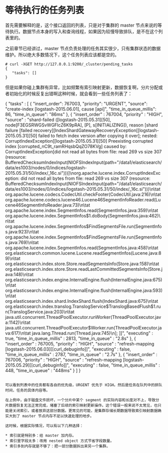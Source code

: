 # 等待执行的任务列表

首先需要解释的是，这个接口返回的列表，只是对于集群的 master 节点来说的等待执行。数据节点本身的写入和查询线程，如果因为较慢导致排队，是不在这个列表里的。

之前章节已经讲过，master 节点负责处理的任务其实很少，只有集群状态的数据维护。所以绝大多数情况下，这个任务列表应该都是空的。

```
# curl -XGET http://127.0.0.1:9200/_cluster/pending_tasks
{
   "tasks": []
}
```

但是如果你碰上集群有异常，比如频繁有索引映射更新，数据恢复啊，分片分配或者初始化的时候反复出错啊这种时候，就会看到一些任务列表了：

{
  "tasks" : [ {
    "insert_order": 767003,
    "priority": "URGENT",
    "source": "create-index [logstash-2015.06.01], cause [api]",
    "time_in_queue_millis": 86,
    "time_in_queue": "86ms"
  }, {
    "insert_order" : 767004,
    "priority" : "HIGH",
    "source" : "shard-failed ([logstash-2015.05.31][50], node[F3EGSRWGSvWGFlcZ6K9pRA], [P], s[INITIALIZING]), reason [shard failure [failed recovery][IndexShardGatewayRecoveryException[[logstash-2015.05.31][50] failed to fetch index version after copying it over]; nested: CorruptIndexException[[logstash-2015.05.31][50] Preexisting corrupted index [corrupted_nC9t_ramRHqsbQqZO78KVg] caused by: CorruptIndexException[did not read all bytes from file: read 269 vs size 307 (resource: BufferedChecksumIndexInput(NIOFSIndexInput(path=\"/data1/elasticsearch/data/es1003/nodes/0/indices/logstash-2015.05.31/50/index/_16c.si\")))]\norg.apache.lucene.index.CorruptIndexException: did not read all bytes from file: read 269 vs size 307 (resource: BufferedChecksumIndexInput(NIOFSIndexInput(path=\"/data1/elasticsearch/data/es1003/nodes/0/indices/logstash-2015.05.31/50/index/_16c.si\")))\n\tat org.apache.lucene.codecs.CodecUtil.checkFooter(CodecUtil.java:216)\n\tat org.apache.lucene.codecs.lucene46.Lucene46SegmentInfoReader.read(Lucene46SegmentInfoReader.java:73)\n\tat org.apache.lucene.index.SegmentInfos.read(SegmentInfos.java:359)\n\tat org.apache.lucene.index.SegmentInfos$1.doBody(SegmentInfos.java:462)\n\tat org.apache.lucene.index.SegmentInfos$FindSegmentsFile.run(SegmentInfos.java:923)\n\tat org.apache.lucene.index.SegmentInfos$FindSegmentsFile.run(SegmentInfos.java:769)\n\tat org.apache.lucene.index.SegmentInfos.read(SegmentInfos.java:458)\n\tat org.elasticsearch.common.lucene.Lucene.readSegmentInfos(Lucene.java:89)\n\tat org.elasticsearch.index.store.Store.readSegmentsInfo(Store.java:158)\n\tat org.elasticsearch.index.store.Store.readLastCommittedSegmentsInfo(Store.java:148)\n\tat org.elasticsearch.index.engine.InternalEngine.flush(InternalEngine.java:675)\n\tat org.elasticsearch.index.engine.InternalEngine.flush(InternalEngine.java:593)\n\tat org.elasticsearch.index.shard.IndexShard.flush(IndexShard.java:675)\n\tat org.elasticsearch.index.translog.TranslogService$TranslogBasedFlush$1.run(TranslogService.java:203)\n\tat java.util.concurrent.ThreadPoolExecutor.runWorker(ThreadPoolExecutor.java:1142)\n\tat java.util.concurrent.ThreadPoolExecutor$Worker.run(ThreadPoolExecutor.java:617)\n\tat java.lang.Thread.run(Thread.java:745)\n]; ]]",
    "executing" : true,
    "time_in_queue_millis" : 2813,
    "time_in_queue" : "2.8s"
  }, {
    "insert_order" : 767005,
    "priority" : "HIGH",
    "source" : "refresh-mapping [logstash-2015.06.03][[curl_debuginfo]]",
    "executing" : false,
    "time_in_queue_millis" : 2787,
    "time_in_queue" : "2.7s"
  }, {
    "insert_order" : 767006,
    "priority" : "HIGH",
    "source" : "refresh-mapping [logstash-2015.05.29][[curl_debuginfo]]",
    "executing" : false,
    "time_in_queue_millis" : 448,
    "time_in_queue" : "448ms"
  } ]
}
```

可以看到列表中的任务都有各自的优先级，URGENT 优先于 HIGH。然后是任务在队列中的排队时间，任务的具体内容等。

在上例中，由于磁盘文件损坏，一个分片中某个 segment 的实际内容和长度对不上，导致分片数据恢复无法正常完成，堵塞了后续的索引映射更新操作。这个错误一般来说不太常见，也只能是关闭索引，或者放弃这部分数据。更常见的可能，是集群存储长期数据导致索引映射数据确实大到了 master 节点内存不足以快速处理的地步。

这时候，根据实际情况，可以有以下几种选择：

* 索引就是特别多：给 master 加内存。
* 索引里字段太多：改用 nested object 方式节省字段数量。
* 索引多到内存就是不够了：把一部分数据拆出来另一个集群。

